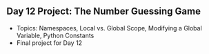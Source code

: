 ## Day 12 Project: The Number Guessing Game
- Topics: Namespaces, Local vs. Global Scope, Modifying a Global Variable, Python Constants
- Final project for Day 12

